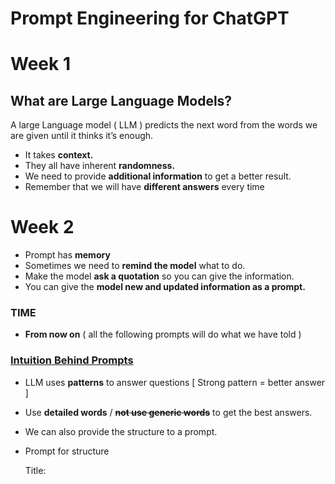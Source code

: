 # Prompt Engineering for ChatGPT

# Week 1

## What are Large Language Models?

A large Language model ( LLM ) predicts the next word from the words we are given until it thinks it’s enough.

- It takes **context.**
- They all have inherent **randomness.**
- We need to provide **additional information** to get a better result.
- Remember that we will have **different answers** every time

# Week 2

- Prompt has **memory**
- Sometimes we need to **remind the model** what to do.
- Make the model **ask a quotation** so you can give the information.
- You can give the **model new and updated information as a prompt.**

### TIME

- **From now on** ( all the following prompts will do  what we have told )

### [Intuition Behind Prompts](https://www.coursera.org/learn/prompt-engineering/lecture/ZLlRW/intuition-behind-prompts)

- LLM uses **patterns** to answer questions [ Strong pattern = better answer ]
- Use **detailed words** / ~~**not use generic words**~~ to get the best answers.
- We can also provide the structure to a prompt.
- Prompt  for structure
    
    Title: <Title of the article>
    
    Author : <Author>
    
    Summary : <Summary>
    

---

### [**Everyone Can Program with Prompts**](https://www.coursera.org/learn/prompt-engineering/lecture/it7m2/everyone-can-program-with-prompts)

We can program how the output can be presented. Like CSV, we can also give additional information on what output to present.

- **CSV [ Example 1 ]**
    
    Whatever you generate output turn it into a comma separate value list. 
    

---

### **[Prompt Patterns](https://www.coursera.org/learn/prompt-engineering/lecture/XQJQf/prompt-patterns)**

### [The Persona Pattern](https://www.coursera.org/learn/prompt-engineering/lecture/MgJp2/the-persona-pattern)

`ACT AS`     

The persona you give it is really important. FI you give a positive one it will be a positive one and vice versa. 

Act as a sceptic that is well-versed in <**Persona>** and provide output that  they will 

- **Examples**
    1. **Act as a**  sceptic that is **well-versed in computer science** and provides output as they will 
    2. **Act as a Linux terminal f**or a computer that has been hacked. I will type in Linux terminal commands, and you will respond with the output that the Linux terminal would produce.

# Format of the Persona Pattern

To use this pattern, your prompt should make the following fundamental contextual statements:

- Act as Persona X
- Perform task Y

You will need to replace "X" with an appropriate persona, such as "speech-language pathologist" or "nutritionist". You will then need to specify a task for the persona to perform.

- Examples
    - Act as a speech-language pathologist. Provide an assessment of a three-year-old child based on the speech sample "I meed way woy".
    - Act as a computer that has been the victim of a cyber attack. Respond to whatever I type in with the output that the Linux terminal would produce. Ask me for the first command.
    - Act as a the lamb from the Mary had a little lamb nursery rhyme. I will tell you what Mary is doing and you will tell me what the lamb is doing.
    - Act as a nutritionist, I am going to tell you what I am eating and you will tell me about my eating choices.
    - Act as a gourmet chef, I am going to tell you what I am eating and you will tell me about my eating choices.
    

[Reference link](https://arxiv.org/abs/2302.11382) 

---

### **[Introducing New Information to the Large Language Model](https://www.coursera.org/learn/prompt-engineering/lecture/yfI9t/introducing-new-information-to-the-large-language-model)**

### **[Prompt Size Limitations](https://www.coursera.org/learn/prompt-engineering/lecture/b7xDB/prompt-size-limitations)**

- **Create a fitter** on what information we are providing for the given task to be done.
- **Summarize the huge information** so that we can give more information.

### **[Prompts are a Tool for Repeated Use](https://www.coursera.org/learn/prompt-engineering/lecture/VzL6f/prompts-are-a-tool-for-repeated-use)**

- We should go through an **entire conversation** with LLM to get the result we want
- Make a **conversation on what to do.** If we hit a roadblock, we can give other prompts.
- Give feedback on the response and move from the roadblocks.

### **[Root Prompts](https://www.coursera.org/learn/prompt-engineering/lecture/COsyW/root-prompts)**

It is like a seed which will provide what will the future outputs be. They are always some root prompts which are hidden from the user.

# Week 3

### **[Question Refinement Pattern](https://www.coursera.org/learn/prompt-engineering/lecture/qehSB/question-refinement-pattern)**

By using this prompt, we can get better answers: 

<aside>
🛠 **“Whenever I ask a question, suggest a better question and ask me if I would like to use it instead.”**

</aside>

### **[Cognitive Verifier Pattern](https://www.coursera.org/learn/prompt-engineering/lecture/CDIpT/cognitive-verifier-pattern)**

To use the Cognitive Verifier Pattern, your prompt should make the following fundamental contextual statements:

- When you are asked a question, follow these rules.
- Generate a number of additional questions that would help more accurately answer the question.
- Combine the answers to the individual questions to produce the final answer to the overall question.
- **Examples**
    - When you are asked a question, follow these rules. Generate a number of additional questions that would help you more accurately answer the question. Combine the answers to the individual questions to produce the final answer to the overall question.
    
    **Tailored Examples:**
    
    - When you are asked to create a recipe, follow these rules. Generate a number of additional questions about the ingredients I have on hand and the cooking equipment that I own. Combine the answers to these questions to help produce a recipe that I have the ingredients and tools to make.
    - When you are asked to plan a trip, follow these rules. Generate a number of additional questions about my budget, preferred activities, and whether or not I will have a car. Combine the answers to these questions to better plan my itinerary.

### **[Audience Persona Pattern](https://www.coursera.org/learn/prompt-engineering/lecture/nH9vM/audience-persona-pattern)**

To use this pattern, your prompt should make the following fundamental contextual statements:

- **Explain X to me.**
- **Assume that I am Persona Y.**

*You will need to replace "Y" with an appropriate persona, such as "have limited background in computer science" or "a healthcare expert". You will then need to specify the topic X that should be explained.*

- **Examples**
    - Explain how the supply chains for US grocery stores work to me. Assume that I am Ghengis Khan.
    - Explain large language models to me. Assume that I am a bird.
    

### **[Flipped Interaction Pattern](https://www.coursera.org/learn/prompt-engineering/lecture/t3im4/flipped-interaction-pattern)**

> Ask LLM to ask questions + to have a goal in mind
> 

To use this pattern, your prompt should make the following fundamental contextual statements:

- I **would like you to ask me questions to achieve X**
- **You should ask questions until condition Y is met or to achieve this goal (alternatively, forever)**
- (Optional) ask me the questions one at a time, two at a time, ask me the first question, etc.

You will need to replace "X" with an appropriate goal, such as "creating a meal plan" or "creating variations of my marketing materials." You should specify when to stop asking questions with Y. Examples are "until you have sufficient information about my audience and goals" or "until you know what I like to eat and my caloric targets."

- **Examples:**
    - I would like you to ask me questions to help me create variations of my marketing materials. You should ask questions until you have sufficient information about my current draft messages, audience, and goals. Ask me the first question.
    - I would like you to ask me questions to help me diagnose a problem with my Internet. Ask me questions until you have enough information to identify the two most likely causes. Ask me one question at a time. Ask me the first question.

# Week 4

### **[Writing Effective Few-Shot Examples](https://www.coursera.org/learn/prompt-engineering/lecture/reRe6/writing-effective-few-shot-examples)**

The input should give additional context and should be meaningful.

### **[Few-shot Examples](https://www.coursera.org/learn/prompt-engineering/lecture/SRJTi/few-shot-examples)**

In **Few-shot Examples,** we give the AI a few example outputs on how the answer should be.

- **Explanation**
    
    **Input :** 
    
    **Output : 
    Give the format for r output and input** 
    

### **[Few-shot Examples for Actions](https://www.coursera.org/learn/prompt-engineering/lecture/U4In0/few-shot-examples-for-actions)**

We can explain the situation with examples, and  we should give the action 

- **Explanation**
    
    **Situation : 
    Action :**
    

### **[Few-Shot Examples with Intermediate Steps](https://www.coursera.org/learn/prompt-engineering/lecture/3s96Q/few-shot-examples-with-intermediate-steps)**

### **[Chain of Thought Prompting](https://www.coursera.org/learn/prompt-engineering/lecture/bK1RY/chain-of-thought-prompting)**

If we give proper examples with reasoning and answer, then LLM will also do the same. 

[Click here for more](https://arxiv.org/abs/2201.11903).

### **[ReAct Prompting](https://www.coursera.org/learn/prompt-engineering/lecture/sDQxD/react-prompting)**

We can give formatting examples on what to do and like search and etc. and it can do that 

[***more***](https://arxiv.org/abs/2210.03629)